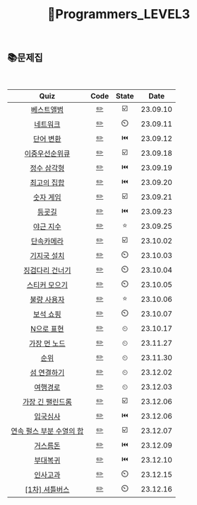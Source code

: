 <div align="center">
  <br />
  <h1> 🥉Programmers_LEVEL3 </h1>
  <br />
</div>

## 📚문제집

<br />

|                                             Quiz                                             |            Code             | State |   Date   |
| :------------------------------------------------------------------------------------------: | :-------------------------: | :---: | :------: |
|        [베스트앨범](https://school.programmers.co.kr/learn/courses/30/lessons/42579)         |    [✏️](./베스트앨범.js)    |  ☑️   | 23.09.10 |
|         [네트워크](https://school.programmers.co.kr/learn/courses큐30/lessons/43162)         |     [✏️](./네트워크.js)     |  ⏲️   | 23.09.11 |
|         [단어 변환](https://school.programmers.co.kr/learn/courses/30/lessons/43163)         |     [✏️](./단어변환.js)     |  ⏮️   | 23.09.12 |
|      [이중우선순위큐](https://school.programmers.co.kr/learn/courses/30/lessons/42628)       |  [✏️](./이중우선순위큐.js)  |  ☑️   | 23.09.18 |
|        [정수 삼각형](https://school.programmers.co.kr/learn/courses/30/lessons/43105)        |    [✏️](./정수삼각형.js)    |  ⏮️   | 23.09.19 |
|        [최고의 집합](https://school.programmers.co.kr/learn/courses/30/lessons/12938)        |    [✏️](./최고의집합.js)    |  ⏮️   | 23.09.20 |
|         [숫자 게임](https://school.programmers.co.kr/learn/courses/30/lessons/12987)         |     [✏️](./숫자게임.js)     |  ☑️   | 23.09.21 |
|          [등굣길](https://school.programmers.co.kr/learn/courses/30/lessons/42898)           |      [✏️](./등굣길.js)      |  ⏮️   | 23.09.23 |
|         [야근 지수](https://school.programmers.co.kr/learn/courses/30/lessons/12927)         |     [✏️](./야근지수.js)     |  ⭐   | 23.09.25 |
|        [단속카메라](https://school.programmers.co.kr/learn/courses/30/lessons/42884)         |    [✏️](./단속카메라.js)    |  ☑️   | 23.10.02 |
|        [기지국 설치](https://school.programmers.co.kr/learn/courses/30/lessons/12979)        |   [✏️](./기지국에설치.js)   |  ⏲️   | 23.10.03 |
|      [징검다리 건너기](https://school.programmers.co.kr/learn/courses/30/lessons/64062)      |  [✏️](./징검다리건너기.js)  |  ⏲️   | 23.10.04 |
|       [스티커 모으기](https://school.programmers.co.kr/learn/courses/30/lessons/12971)       |   [✏️](./스티커모으기.js)   |  ⏲️   | 23.10.05 |
|        [불량 사용자](https://school.programmers.co.kr/learn/courses/30/lessons/64064)        |    [✏️](./불량사용자.js)    |  ⭐   | 23.10.06 |
|         [보석 쇼핑](https://school.programmers.co.kr/learn/courses/30/lessons/67258)         |     [✏️](./보석쇼핑.js)     |  ⏲️   | 23.10.07 |
|        [N으로 표현](https://school.programmers.co.kr/learn/courses/30/lessons/42895)         |    [✏️](./N으로표현.js)     |   ⏲   | 23.10.17 |
|       [가장 먼 노드](https://school.programmers.co.kr/learn/courses/30/lessons/49189)        |    [✏️](./가장먼노드.js)    |   ⏲   | 23.11.27 |
|           [순위](https://school.programmers.co.kr/learn/courses/30/lessons/49191)            |       [✏️](./순위.js)       |   ⏲   | 23.11.30 |
|        [섬 연결하기](https://school.programmers.co.kr/learn/courses/30/lessons/42861)        |    [✏️](./섬연결하기.js)    |   ⏲   | 23.12.02 |
|         [여행경로](https://school.programmers.co.kr/learn/courses/30/lessons/43164)          |     [✏️](./여행경로.js)     |   ⏲   | 23.12.03 |
|     [가장 긴 팰린드롬](https://school.programmers.co.kr/learn/courses/30/lessons/12904)      |  [✏️](./가장긴팰린드롬.js)  |  ☑️   | 23.12.06 |
|         [입국심사](https://school.programmers.co.kr/learn/courses/30/lessons/43238)          |     [✏️](./입국심사.js)     |  ⏮️   | 23.12.06 |
| [연속 펄스 부분 수열의 합](https://school.programmers.co.kr/learn/courses/30/lessons/161988) | [✏️](./연속펄스부분수열.js) |  ☑️   | 23.12.07 |
|         [거스름돈](https://school.programmers.co.kr/learn/courses/30/lessons/12907)          |     [✏️](./거스름돈.js)     |  ⏮️   | 23.12.09 |
|         [부대복귀](https://school.programmers.co.kr/learn/courses/30/lessons/132266)         |     [✏️](./부대복귀.js)     |  ⏮️   | 23.12.10 |
|         [인사고과](https://school.programmers.co.kr/learn/courses/30/lessons/152995)         |     [✏️](./인사고가.js)     |  ⏲️   | 23.12.15 |
|      [[1차] 셔틀버스](https://school.programmers.co.kr/learn/courses/30/lessons/17678)       |     [✏️](./셔틀버스.js)     |  ⏲️   | 23.12.16 |
